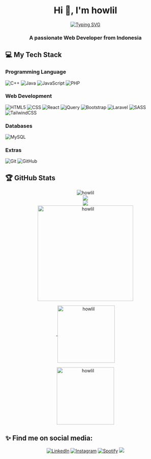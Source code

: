 
<h1 align="center">Hi 👋, I'm howlil</h1>

<div align="center">
    <a href="https://git.io/typing-svg"><img src="https://readme-typing-svg.demolab.com?font=Fira+Code&pause=1000&color=F7006E&center=true&vCenter=true&width=435&lines=Mhd+Ulil+Abshar;2211521003;Andalas+University" alt="Typing SVG"/></a>
</div>

<h3 align="center">A passionate Web Developer from Indonesia</h3>

## 💻 My Tech Stack

### Programming Language
 ![C++](https://img.shields.io/badge/C%2B%2B-00599C?style=for-the-badge&logo=c%2B%2B&logoColor=white)
 ![Java](https://img.shields.io/badge/java-%23ED8B00.svg?style=for-the-badge&logo=openjdk&logoColor=white)
 ![JavaScript](https://img.shields.io/badge/javascript-%23323330.svg?style=for-the-badge&logo=javascript&logoColor=%23F7DF1E)
 ![PHP](https://img.shields.io/badge/php-%23777BB4.svg?style=for-the-badge&logo=php&logoColor=white)

### Web Development 
![HTML5](https://img.shields.io/badge/HTML5-E34F26?style=for-the-badge&logo=html5&logoColor=white)
![CSS](https://img.shields.io/badge/CSS3-1572B6?style=for-the-badge&logo=css3&logoColor=white)
![React](https://img.shields.io/badge/react-%2320232a.svg?style=for-the-badge&logo=react&logoColor=%2361DAFB)
![jQuery](https://img.shields.io/badge/jquery-%230769AD.svg?style=for-the-badge&logo=jquery&logoColor=white)
![Bootstrap](https://img.shields.io/badge/bootstrap-%23563D7C.svg?style=for-the-badge&logo=bootstrap&logoColor=white)
![Laravel](https://img.shields.io/badge/laravel-%23FF2D20.svg?style=for-the-badge&logo=laravel&logoColor=white)
![SASS](https://img.shields.io/badge/SASS-hotpink.svg?style=for-the-badge&logo=SASS&logoColor=white)
![TailwindCSS](https://img.shields.io/badge/tailwindcss-%2338B2AC.svg?style=for-the-badge&logo=tailwind-css&logoColor=white)


### Databases
![MySQL](https://img.shields.io/badge/mysql-%2300f.svg?style=for-the-badge&logo=mysql&logoColor=white) 

### Extras
 ![Git](https://img.shields.io/badge/-Git-333333?style=for-the-badge&logo=git&logoColor=white)
 ![GitHub](https://img.shields.io/badge/-GitHub-333333?style=for-the-badge&logo=github&logoColor=white)

## 🏆 GitHub Stats

<div align="center">
    <img src="https://komarev.com/ghpvc/?username=howlil&label=Profile%20views&color=0e75b6&style=for-the-badge" alt="howlil" /> 
</div>
<div align="center">
    <a href = "https://github.com/howlil/">
        <img src="https://github-readme-activity-graph.vercel.app/graph?username=howlil&theme=nightowl" />
        <br>
        <img src="https://github-profile-trophy.vercel.app/?username=howlil&column=-1&theme=tokyonight" />
        <br>
    </a>
</div>
<div align ="center">
     <a href="https://github.com/anuraghazra/github-readme-stats">
  <img width=300 src="https://github-readme-stats.vercel.app/api/top-langs?username=howlil&theme=tokyonight&show_icons=true&locale=en&layout=compact&langs_count=10" alt="howlil" />
 </a>
</div>

<div align ="center">
    <a href = "https://github.com/howlil/">
         <p>&nbsp;<img height="180em" align="center" src="https://github-readme-stats.vercel.app/api?username=howlil&&show_icons=true&theme=algolia&include_all_commits=true&count_private=true&locale=en&theme=tokyonight" alt="howlil" /></p>
         <p><img height="180em" align="center" src="https://github-readme-streak-stats.herokuapp.com/?user=howlil&theme=tokyonight" alt="howlil" /></p>
    </a>
</div>



## ✨ Find me on social media:
  <p align = "center">
      <a href="https://www.linkedin.com/in/mhdulilabshar/" target="_blank"><img src="https://img.shields.io/badge/LinkedIn-0077B5?style=for-the-badge&logo=linkedin&logoColor=white" alt="LinkedIn"></a>
      <a href="https://www.instagram.com/mraulabsr " target="_blank"><img src="https://img.shields.io/badge/Instagram-E4405F?style=for-the-badge&logo=instagram&logoColor=white" alt="Instagram"></a>
      <a href="https://open.spotify.com/user/z4ev34sfeu2es0va2z906y0cx " target="_blank"><img src="https://img.shields.io/badge/Spotify-%231ED760.svg?&style=for-the-badge&logo=spotify&logoColor=white" alt="Spotify"></a>
      <a href="mailto:mhdulilabshar27@gmail.com"><img src="https://img.shields.io/badge/Gmail-D14836?style=for-the-badge&logo=gmail&logoColor=white"/></a>
  </p>



